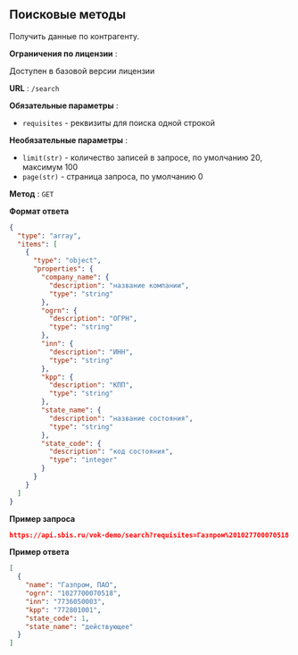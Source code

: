 ## Поисковые методы

Получить данные по контрагенту.

**Ограничения по лицензии** :

Доступен в базовой версии лицензии

**URL** : `/search`

**Обязательные параметры** :
- `requisites` - реквизиты для поиска одной строкой

**Необязательные параметры** :
- `limit(str)` - количество записей в запросе, по умолчанию 20, максимум 100
- `page(str)` - страница запроса, по умолчанию 0

**Метод** : `GET`

**Формат ответа**

```json
{
  "type": "array",
  "items": [
    {
      "type": "object",
      "properties": {
        "company_name": {
          "description": "название компании",
          "type": "string"
        },
        "ogrn": {
          "description": "ОГРН",
          "type": "string"
        },
        "inn": {
          "description": "ИНН",
          "type": "string"
        },
        "kpp": {
          "description": "КПП",
          "type": "string"
        },
        "state_name": {
          "description": "название состояния",
          "type": "string"
        },
        "state_code": {
          "description": "код состояния",
          "type": "integer"
        }
      }
    }
  ]
}
```

**Пример запроса**

```json
https://api.sbis.ru/vok-demo/search?requisites=Газпром%201027700070518
```

**Пример ответа**

```json
[
  {
    "name": "Газпром, ПАО",
    "ogrn": "1027700070518",
    "inn": "7736050003",
    "kpp": "772801001",
    "state_code": 1,
    "state_name": "действующее"
  }
]
```
